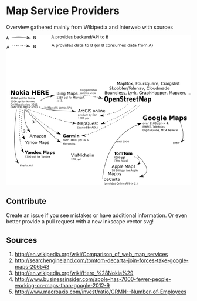 # Map Service Providers

Overview gathered mainly from Wikipedia and Interweb with sources

[![Overview](./overview.png)](./overview.svg)

## Contribute

Create an issue if you see mistakes or have additional information.
Or even better provide a pull request with a new inkscape vector svg!

## Sources

 1. http://en.wikipedia.org/wiki/Comparison_of_web_map_services
 2. http://searchengineland.com/tomtom-decarta-join-forces-take-google-maps-206543
 3. http://en.wikipedia.org/wiki/Here_%28Nokia%29
 4. http://www.businessinsider.com/apple-has-7000-fewer-people-working-on-maps-than-google-2012-9
 5. http://www.macroaxis.com/invest/ratio/GRMN--Number-of-Employees